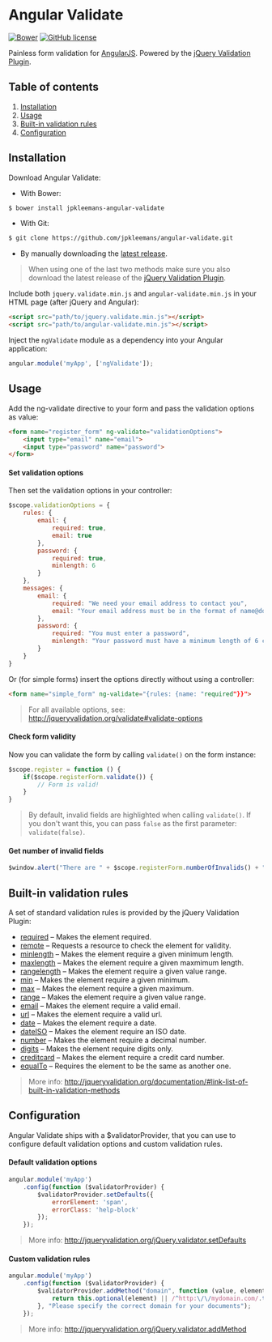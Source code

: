 # Angular Validate

[![Bower](https://img.shields.io/bower/v/jpkleemans-angular-validate.svg)](https://github.com/jpkleemans/angular-validate)
[![GitHub license](https://img.shields.io/github/license/jpkleemans/angular-validate.svg)](https://github.com/jpkleemans/angular-validate/blob/master/LICENSE.md)

Painless form validation for [AngularJS](https://github.com/angular/angular.js). Powered by the [jQuery Validation Plugin](https://github.com/jzaefferer/jquery-validation).

## Table of contents

1. [Installation](#installation)
2. [Usage](#usage)
3. [Built-in validation rules](#built-in-validation-rules)
4. [Configuration](#configuration)

## Installation

Download Angular Validate:

- With Bower:

```sh
$ bower install jpkleemans-angular-validate
```

- With Git:

```sh
$ git clone https://github.com/jpkleemans/angular-validate.git
```

- By manually downloading the [latest release](https://github.com/jpkleemans/angular-validate/releases/latest).

> When using one of the last two methods make sure you also download the latest release of the [jQuery Validation Plugin](https://github.com/jzaefferer/jquery-validation).

Include both `jquery.validate.min.js` and `angular-validate.min.js` in your HTML page (after jQuery and Angular):

```html
<script src="path/to/jquery.validate.min.js"></script>
<script src="path/to/angular-validate.min.js"></script>
```

Inject the `ngValidate` module as a dependency into your Angular application:

```js
angular.module('myApp', ['ngValidate']);
```

## Usage

Add the ng-validate directive to your form and pass the validation options as value:

```html
<form name="register_form" ng-validate="validationOptions">
	<input type="email" name="email">
	<input type="password" name="password">
</form>
```

#### Set validation options

Then set the validation options in your controller:

```js
$scope.validationOptions = {
	rules: {
		email: {
			required: true,
			email: true
		},
		password: {
			required: true,
			minlength: 6
		}
	},
	messages: {
		email: {
			required: "We need your email address to contact you",
			email: "Your email address must be in the format of name@domain.com"
		},
		password: {
			required: "You must enter a password",
			minlength: "Your password must have a minimum length of 6 characters"
		}
	}
}
```

Or (for simple forms) insert the options directly without using a controller:

```html
<form name="simple_form" ng-validate="{rules: {name: "required"}}">
```

> For all available options, see: http://jqueryvalidation.org/validate#validate-options

#### Check form validity

Now you can validate the form by calling `validate()` on the form instance:

```js
$scope.register = function () {
	if($scope.registerForm.validate()) {
		// Form is valid!
	}
}
```

> By default, invalid fields are highlighted when calling `validate()`. If you don't want this, you can pass `false` as the first parameter: `validate(false)`.

#### Get number of invalid fields

```js
$window.alert("There are " + $scope.registerForm.numberOfInvalids() + " invalid fields.");
```

## Built-in validation rules

A set of standard validation rules is provided by the jQuery Validation Plugin:

- [required](http://jqueryvalidation.org/required-method) – Makes the element required.
- [remote](http://jqueryvalidation.org/remote-method) – Requests a resource to check the element for validity.
- [minlength](http://jqueryvalidation.org/minlength-method) – Makes the element require a given minimum length.
- [maxlength](http://jqueryvalidation.org/maxlength-method) – Makes the element require a given maxmimum length.
- [rangelength](http://jqueryvalidation.org/rangelength-method) – Makes the element require a given value range.
- [min](http://jqueryvalidation.org/min-method) – Makes the element require a given minimum.
- [max](http://jqueryvalidation.org/max-method) – Makes the element require a given maximum.
- [range](http://jqueryvalidation.org/range-method) – Makes the element require a given value range.
- [email](http://jqueryvalidation.org/email-method) – Makes the element require a valid email.
- [url](http://jqueryvalidation.org/url-method) – Makes the element require a valid url.
- [date](http://jqueryvalidation.org/date-method) – Makes the element require a date.
- [dateISO](http://jqueryvalidation.org/dateISO-method) – Makes the element require an ISO date.
- [number](http://jqueryvalidation.org/number-method) – Makes the element require a decimal number.
- [digits](http://jqueryvalidation.org/digits-method) – Makes the element require digits only.
- [creditcard](http://jqueryvalidation.org/creditcard-method) – Makes the element require a credit card number.
- [equalTo](http://jqueryvalidation.org/equalTo-method) – Requires the element to be the same as another one.

> More info: http://jqueryvalidation.org/documentation/#link-list-of-built-in-validation-methods

## Configuration

Angular Validate ships with a $validatorProvider, that you can use to configure default validation options and custom validation rules. 

#### Default validation options

```js
angular.module('myApp')
	.config(function ($validatorProvider) {
		$validatorProvider.setDefaults({
			errorElement: 'span',
			errorClass: 'help-block'
		});
	});
```

> More info: http://jqueryvalidation.org/jQuery.validator.setDefaults

#### Custom validation rules

```js
angular.module('myApp')
	.config(function ($validatorProvider) {
		$validatorProvider.addMethod("domain", function (value, element) {
			return this.optional(element) || /^http:\/\/mydomain.com/.test(value);
		}, "Please specify the correct domain for your documents");
	});
```

> More info: http://jqueryvalidation.org/jQuery.validator.addMethod
